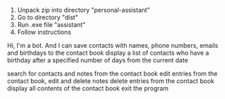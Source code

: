 1. Unpack zip into directory "personal-assistant"
2. Go to directory "dist"
3. Run .exe file "assistant"
4. Follow instructions

Hi, I'm a bot. And I can 
<create>     save contacts with names, phone numbers, emails and birthdays to the contact book
<birthday>   display a list of contacts who have a birthday after a specified number of days from the current date
<search>     search for contacts and notes from the contact book
<edit>       edit entries from the contact book, edit and delete notes
<delete>     delete entries from the contact book
<show>       display all contents of the contact book 
<exit>       exit the program
